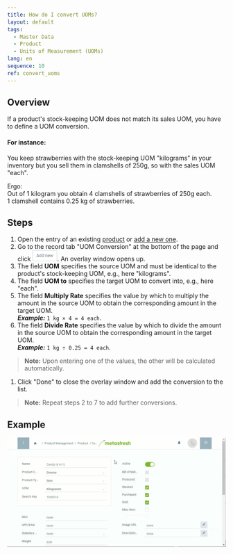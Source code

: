 ```yaml
---
title: How do I convert UOMs?
layout: default
tags:
  - Master Data
  - Product
  - Units of Measurement (UOMs)
lang: en
sequence: 10
ref: convert_uoms
---
```


## Overview
If a product's stock-keeping UOM does not match its sales UOM, you have to define a UOM conversion.

#### For instance:
You keep strawberries with the stock-keeping UOM "kilograms" in your inventory but you sell them in clamshells of 250g, so with the sales UOM "each".

Ergo:<br>
Out of 1 kilogram you obtain 4 clamshells of strawberries of 250g each.<br>
1 clamshell contains 0.25 kg of strawberries.

## Steps
1. Open the entry of an existing [product](Menu) or [add a new one](NewProduct).
1. Go to the record tab "UOM Conversion" at the bottom of the page and click ![](assets/Add_New_Button.png). An overlay window opens up.
1. The field **UOM** specifies the source UOM and must be identical to the product's stock-keeping UOM, e.g., here "kilograms".
1. The field **UOM to** specifies the target UOM to convert into, e.g., here "each".
1. The field **Multiply Rate** specifies the value by which to multiply the amount in the source UOM to obtain the corresponding amount in the target UOM.<br>
***Example:*** `1 kg × 4 = 4 each`.
1. The field **Divide Rate** specifies the value by which to divide the amount in the source UOM to obtain the corresponding amount in the target UOM.<br>
***Example:*** `1 kg ÷ 0.25 = 4 each`.
 >**Note:** Upon entering one of the values, the other will be calculated automatically.

1. Click "Done" to close the overlay window and add the conversion to the list.
 >**Note:** Repeat steps 2 to 7 to add further conversions.

## Example
![](assets/Convert_UOMs.gif)
